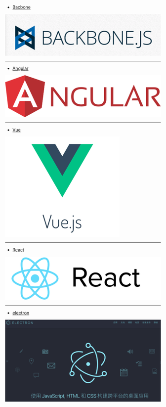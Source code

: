 - [Bacbone](http://backbonejs.org/)

![](./images/logo-backbone.png)

----
    
- [Angular](https://angular.io/)

![](./images/angular.png)

---

- [Vue](https://cn.vuejs.org/index.html)

![](./images/vue-logo.png)

---

- [React](https://reactjs.org/)

![](./images/react-logo.png)

---

- [electron](https://electronjs.org/)

![](./images/logo-electron.png)